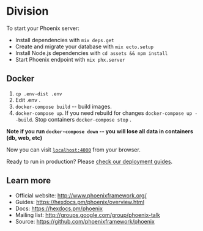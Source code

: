 # Division

To start your Phoenix server:

  * Install dependencies with `mix deps.get`
  * Create and migrate your database with `mix ecto.setup`
  * Install Node.js dependencies with `cd assets && npm install`
  * Start Phoenix endpoint with `mix phx.server`

## Docker
  1. `cp .env-dist .env`
  2. Edit .env .
  3. `docker-compose build` -- build images.
  4. `docker-compose up`. If you need rebuild for changes `docker-compose up --build`. Stop containers `docker-compose stop` .
  
  **Note if you run `docker-compose down` -- you will lose all data in containers (db, web, etc)**


Now you can visit [`localhost:4000`](http://localhost:4000) from your browser.

Ready to run in production? Please [check our deployment guides](https://hexdocs.pm/phoenix/deployment.html).

## Learn more

  * Official website: http://www.phoenixframework.org/
  * Guides: https://hexdocs.pm/phoenix/overview.html
  * Docs: https://hexdocs.pm/phoenix
  * Mailing list: http://groups.google.com/group/phoenix-talk
  * Source: https://github.com/phoenixframework/phoenix
